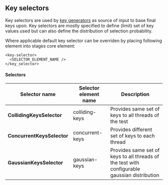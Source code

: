 ---
---

Key selectors
-------------

Key selectors are used by [key generators](./key_generators.html) as source of input to base final keys upon. Key selectors are mostly specified to define (limit) set of key values used but can also define the distribution of selection probability.
  
Where applicable default key selector can be overriden by placing following element into stages core element:

    <key-selector>
      <SELECTOR_ELEMENT_NAME />
    </key_selector>

#### Selectors

|**Selector name**		| Selector element name|Description											|
|-------------------------------|-----------------------|-----------------------------------------------------------------------------------------------|
|**CollidingKeysSelector**	|colliding-keys		|Provides same set of keys to all threads of the test						|
|**ConcurrentKeysSelector**	|concurrent-keys	|Provides different set of keys to each thread							|
|**GaussianKeysSelector**	|gaussian-keys		|Provides same set of keys to all threads of the test with configurable gaussian distribution	|
